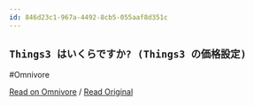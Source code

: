 ```yaml
---
id: 846d23c1-967a-4492-8cb5-055aaf8d351c
---
```


## `Things3 はいくらですか? (Things3 の価格設定)`
#Omnivore

[Read on Omnivore](https://omnivore.app/me/things-3-things-3-18fa3814496) / [Read Original](https://ellieplanner.com/productivity-copilot/things-3-pricing)



